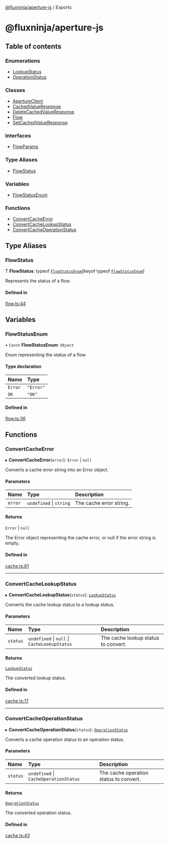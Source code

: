 [@fluxninja/aperture-js](README.md) / Exports

# @fluxninja/aperture-js

## Table of contents

### Enumerations

- [LookupStatus](enums/LookupStatus.md)
- [OperationStatus](enums/OperationStatus.md)

### Classes

- [ApertureClient](classes/ApertureClient.md)
- [CachedValueResponse](classes/CachedValueResponse.md)
- [DeleteCachedValueResponse](classes/DeleteCachedValueResponse.md)
- [Flow](classes/Flow.md)
- [SetCachedValueResponse](classes/SetCachedValueResponse.md)

### Interfaces

- [FlowParams](interfaces/FlowParams.md)

### Type Aliases

- [FlowStatus](modules.md#flowstatus)

### Variables

- [FlowStatusEnum](modules.md#flowstatusenum)

### Functions

- [ConvertCacheError](modules.md#convertcacheerror)
- [ConvertCacheLookupStatus](modules.md#convertcachelookupstatus)
- [ConvertCacheOperationStatus](modules.md#convertcacheoperationstatus)

## Type Aliases

### FlowStatus

Ƭ **FlowStatus**: typeof [`FlowStatusEnum`](modules.md#flowstatusenum)[keyof
typeof [`FlowStatusEnum`](modules.md#flowstatusenum)]

Represents the status of a flow.

#### Defined in

[flow.ts:44](https://github.com/fluxninja/aperture/blob/c4fc8958b/sdks/aperture-js/sdk/flow.ts#L44)

## Variables

### FlowStatusEnum

• `Const` **FlowStatusEnum**: `Object`

Enum representing the status of a flow.

#### Type declaration

| Name    | Type      |
| :------ | :-------- |
| `Error` | `"Error"` |
| `OK`    | `"OK"`    |

#### Defined in

[flow.ts:36](https://github.com/fluxninja/aperture/blob/c4fc8958b/sdks/aperture-js/sdk/flow.ts#L36)

## Functions

### ConvertCacheError

▸ **ConvertCacheError**(`error`): `Error` \| `null`

Converts a cache error string into an Error object.

#### Parameters

| Name    | Type                    | Description             |
| :------ | :---------------------- | :---------------------- |
| `error` | `undefined` \| `string` | The cache error string. |

#### Returns

`Error` \| `null`

The Error object representing the cache error, or null if the error string is
empty.

#### Defined in

[cache.ts:61](https://github.com/fluxninja/aperture/blob/c4fc8958b/sdks/aperture-js/sdk/cache.ts#L61)

---

### ConvertCacheLookupStatus

▸ **ConvertCacheLookupStatus**(`status`):
[`LookupStatus`](enums/LookupStatus.md)

Converts the cache lookup status to a lookup status.

#### Parameters

| Name     | Type                                         | Description                         |
| :------- | :------------------------------------------- | :---------------------------------- |
| `status` | `undefined` \| `null` \| `CacheLookupStatus` | The cache lookup status to convert. |

#### Returns

[`LookupStatus`](enums/LookupStatus.md)

The converted lookup status.

#### Defined in

[cache.ts:17](https://github.com/fluxninja/aperture/blob/c4fc8958b/sdks/aperture-js/sdk/cache.ts#L17)

---

### ConvertCacheOperationStatus

▸ **ConvertCacheOperationStatus**(`status`):
[`OperationStatus`](enums/OperationStatus.md)

Converts a cache operation status to an operation status.

#### Parameters

| Name     | Type                                  | Description                            |
| :------- | :------------------------------------ | :------------------------------------- |
| `status` | `undefined` \| `CacheOperationStatus` | The cache operation status to convert. |

#### Returns

[`OperationStatus`](enums/OperationStatus.md)

The converted operation status.

#### Defined in

[cache.ts:43](https://github.com/fluxninja/aperture/blob/c4fc8958b/sdks/aperture-js/sdk/cache.ts#L43)
